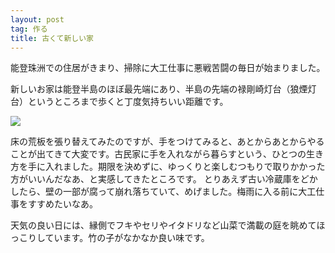 ```yaml
---
layout: post
tag: 作る
title: 古くて新しい家
---
```

能登珠洲での住居がきまり、掃除に大工仕事に悪戦苦闘の毎日が始まりました。

新しいお家は能登半島のほぼ最先端にあり、半島の先端の禄剛崎灯台（狼煙灯台）というところまで歩くと丁度気持ちいい距離です。

![](http://lh4.ggpht.com/_2r5gujfVV64/S_Iwl_0aVhI/AAAAAAAADfk/W6qLPfMK0nw/)

床の荒板を張り替えてみたのですが、手をつけてみると、あとからあとからやることが出てきて大変です。古民家に手を入れながら暮らすという、ひとつの生き方を手に入れました。期限を決めずに、ゆっくりと楽しむつもりで取りかかった方がいいんだなあ、と実感してきたところです。
とりあえず古い冷蔵庫をどかしたら、壁の一部が腐って崩れ落ちていて、めげました。梅雨に入る前に大工仕事をすすめたいなあ。


天気の良い日には、縁側でフキやセリやイタドリなど山菜で満載の庭を眺めてほっこりしています。竹の子がなかなか良い味です。


